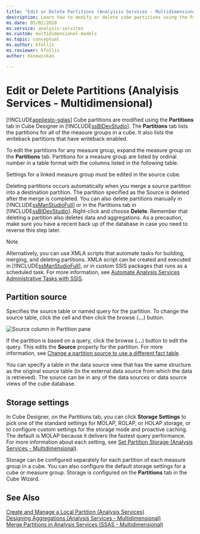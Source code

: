 ```yaml
---
title: "Edit or Delete Partitions (Analyisis Services - Multidimensional) | Microsoft Docs"
description: Learn how to modify or delete cube partitions using the Partitions tab in Cube Designer in SQL Server Data Tools.
ms.date: 05/02/2018
ms.service: analysis-services
ms.custom: multidimensional-models
ms.topic: conceptual
ms.author: kfollis
ms.reviewer: kfollis
author: minewiskan

---
```

# Edit or Delete Partitions (Analyisis Services - Multidimensional)
[!INCLUDE[appliesto-sqlas](../includes/appliesto-sqlas.md)]
  Cube partitions are modified using the **Partitions** tab in Cube Designer in [!INCLUDE[ssBIDevStudio](../includes/ssbidevstudio-md.md)]. The **Partitions** tab lists the partitions for all of the measure groups in a cube. It also lists the writeback partitions that have writeback enabled.  
  
 To edit the partitions for any measure group, expand the measure group on the **Partitions** tab. Partitions for a measure group are listed by ordinal number in a table format with the columns listed in the following table.  
  
 Settings for a linked measure group must be edited in the source cube.  
  
 Deleting partitions occurs automatically when you merge a source partition into a destination partition. The partition specified as the Source is deleted after the merge is completed. You can also delete partitions manually in [!INCLUDE[ssManStudioFull](../includes/ssmanstudiofull-md.md)] or in the Partitions tab in [!INCLUDE[ssBIDevStudio](../includes/ssbidevstudio-md.md)]. Right-click and choose **Delete**. Remember that deleting a partition also deletes data and aggregations. As a precaution, make sure you have a recent back up of the database in case you need to reverse this step later.  
  
> [!NOTE]  
>  Alternatively, you can use XMLA scripts that automate tasks for building, merging, and deleting partitions. XMLA script can be created and executed in [!INCLUDE[ssManStudioFull](../includes/ssmanstudiofull-md.md)], or in custom SSIS packages that runs as a scheduled task. For more information, see [Automate Analysis Services Administrative Tasks with SSIS](../../analysis-services/instances/automate-analysis-services-administrative-tasks-with-ssis.md).  
  
## Partition source  
 Specifies the source table or named query for the partition. To change the source table, click the cell and then click the browse (**...**) button.  
  
 ![Source column in Partition pane](../../analysis-services/multidimensional-models/media/ssas-partitionsource.png "Source column in Partition pane")  
  
 If the partition is based on a query, click the browse (**...**) button to edit the query. This edits the **Source** property for the partition. For more information, see [Change a partition source to use a different fact table](../../analysis-services/multidimensional-models/change-a-partition-source-to-use-a-different-fact-table.md).  
  
 You can specify a table in the data source view that has the same structure as the original source table (in the external data source from which the data is retrieved). The source can be in any of the data sources or data source views of the cube database.  
  
## Storage settings  
 In Cube Designer, on the Partitions tab, you can click **Storage Settings** to pick one of the standard settings for MOLAP, ROLAP, or HOLAP storage, or to configure custom settings for the storage mode and proactive caching. The default is MOLAP because it delivers the fastest query performance. For more information about each setting, see [Set Partition Storage &#40;Analysis Services - Multidimensional&#41;](../../analysis-services/multidimensional-models/set-partition-storage-analysis-services-multidimensional.md).  
  
 Storage can be configured separately for each partition of each measure group in a cube. You can also configure the default storage settings for a cube or measure group. Storage is configured on the **Partitions** tab in the Cube Wizard.  
  
## See Also  
 [Create and Manage a Local Partition &#40;Analysis Services&#41;](../../analysis-services/multidimensional-models/create-and-manage-a-local-partition-analysis-services.md)   
 [Designing Aggregations &#40;Analysis Services - Multidimensional&#41;](../../analysis-services/multidimensional-models/designing-aggregations-analysis-services-multidimensional.md)   
 [Merge Partitions in Analysis Services &#40;SSAS - Multidimensional&#41;](../../analysis-services/multidimensional-models/merge-partitions-in-analysis-services-ssas-multidimensional.md)  
  
  
